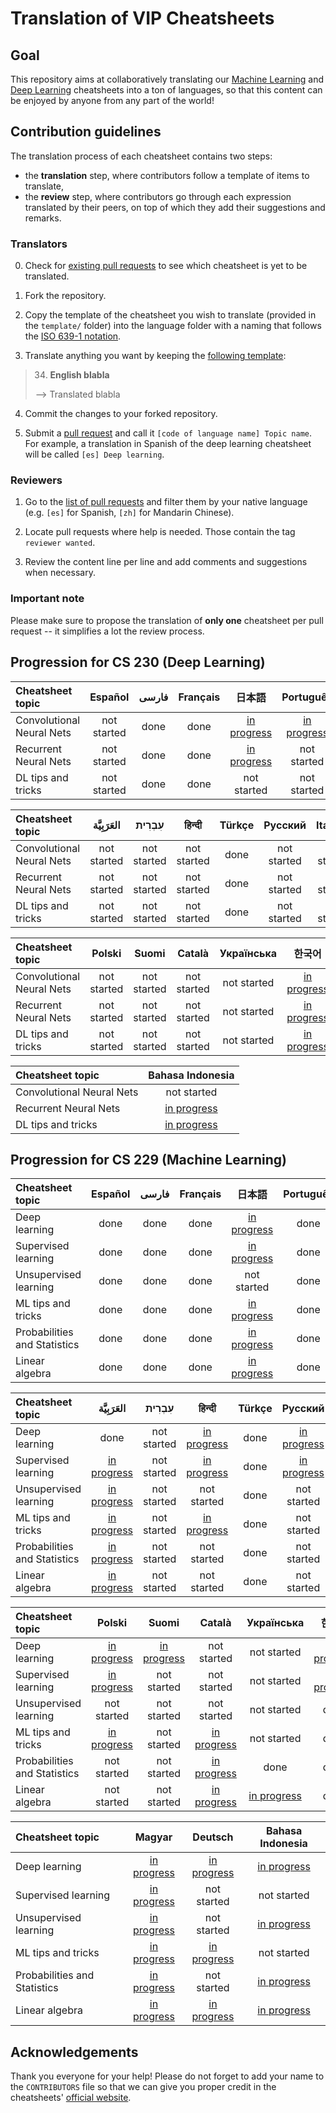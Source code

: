 # Translation of VIP Cheatsheets
## Goal
This repository aims at collaboratively translating our [Machine Learning](https://github.com/afshinea/stanford-cs-229-machine-learning) and [Deep Learning](https://github.com/afshinea/stanford-cs-230-deep-learning) cheatsheets into a ton of languages, so that this content can be enjoyed by anyone from any part of the world!

## Contribution guidelines
The translation process of each cheatsheet contains two steps:
- the **translation** step, where contributors follow a template of items to translate,
- the **review** step, where contributors go through each expression translated by their peers, on top of which they add their suggestions and remarks.

### Translators
0. Check for [existing pull requests](https://github.com/shervinea/cheatsheet-translation/pulls) to see which cheatsheet is yet to be translated.

1. Fork the repository.

2. Copy the template of the cheatsheet you wish to translate (provided in the `template/` folder) into the language folder with a naming that follows the [ISO 639-1 notation](https://www.loc.gov/standards/iso639-2/php/code_list.php).

3. Translate anything you want by keeping the [following template](https://github.com/shervinea/cheatsheet-translation/tree/master/template):
> 34. **English blabla**
>
> &#10230; Translated blabla

4. Commit the changes to your forked repository.

5. Submit a [pull request](https://help.github.com/articles/creating-a-pull-request/) and call it `[code of language name] Topic name`. For example, a translation in Spanish of the deep learning cheatsheet will be called `[es] Deep learning`.

### Reviewers
1. Go to the [list of pull requests](https://github.com/shervinea/cheatsheet-translation/pulls) and filter them by your native language (e.g. `[es]` for Spanish, `[zh]` for Mandarin Chinese).

2. Locate pull requests where help is needed. Those contain the tag `reviewer wanted`.

3. Review the content line per line and add comments and suggestions when necessary.

### Important note
Please make sure to propose the translation of **only one** cheatsheet per pull request -- it simplifies a lot the review process.


## Progression for CS 230 (Deep Learning)
|Cheatsheet topic|Español|فارسی|Français|日本語|Português|中文|
|:---|:---:|:---:|:---:|:---:|:---:|:---:|
|Convolutional Neural Nets|not started|done|done|[in progress](https://github.com/shervinea/cheatsheet-translation/pull/145)|[in progress](https://github.com/shervinea/cheatsheet-translation/pull/128)|not started|
|Recurrent Neural Nets|not started|done|done|[in progress](https://github.com/shervinea/cheatsheet-translation/pull/146)|not started|not started|
|DL tips and tricks|not started|done|done|not started|not started|not started|

|Cheatsheet topic|العَرَبِيَّة|עִבְרִית|हिन्दी|Türkçe|Русский|Italiano|
|:---|:---:|:---:|:---:|:---:|:---:|:---:|
|Convolutional Neural Nets|not started|not started|not started|done|not started|not started|
|Recurrent Neural Nets|not started|not started|not started|done|not started|not started|
|DL tips and tricks|not started|not started|not started|done|not started|not started|

|Cheatsheet topic|Polski|Suomi|Català|Українська|한국어|
|:---|:---:|:---:|:---:|:---:|:---:|
|Convolutional Neural Nets|not started|not started|not started|not started|[in progress](https://github.com/shervinea/cheatsheet-translation/pull/109)|
|Recurrent Neural Nets|not started|not started|not started|not started|[in progress](https://github.com/shervinea/cheatsheet-translation/pull/107)|
|DL tips and tricks|not started|not started|not started|not started|[in progress](https://github.com/shervinea/cheatsheet-translation/pull/108)|

|Cheatsheet topic|Bahasa Indonesia|
:---|:---:|
|Convolutional Neural Nets|not started|
|Recurrent Neural Nets|[in progress](https://github.com/shervinea/cheatsheet-translation/pull/152)|
|DL tips and tricks|[in progress](https://github.com/shervinea/cheatsheet-translation/pull/153)|

## Progression for CS 229 (Machine Learning)
|Cheatsheet topic|Español|فارسی|Français|日本語|Português|中文|
|:---|:---:|:---:|:---:|:---:|:---:|:---:|
|Deep learning|done|done|done|[in progress](https://github.com/shervinea/cheatsheet-translation/pull/96)|done|[in progress](https://github.com/shervinea/cheatsheet-translation/pull/12)|
|Supervised learning|done|done|done|[in progress](https://github.com/shervinea/cheatsheet-translation/pull/144)|done|done|
|Unsupervised learning|done|done|done|not started|done|[in progress](https://github.com/shervinea/cheatsheet-translation/pull/48)|
|ML tips and tricks|done|done|done|[in progress](https://github.com/shervinea/cheatsheet-translation/pull/99)|done|[in progress](https://github.com/shervinea/cheatsheet-translation/pull/7)|
|Probabilities and Statistics|done|done|done|[in progress](https://github.com/shervinea/cheatsheet-translation/pull/142)|done|[in progress](https://github.com/shervinea/cheatsheet-translation/pull/73)|
|Linear algebra|done|done|done|[in progress](https://github.com/shervinea/cheatsheet-translation/pull/140)|done|[in progress](https://github.com/shervinea/cheatsheet-translation/pull/72)|

|Cheatsheet topic|العَرَبِيَّة|עִבְרִית|हिन्दी|Türkçe|Русский|Italiano|
|:---|:---:|:---:|:---:|:---:|:---:|:---:|
|Deep learning|done|not started|[in progress](https://github.com/shervinea/cheatsheet-translation/pull/37)|done|[in progress](https://github.com/shervinea/cheatsheet-translation/pull/21)|[in progress](https://github.com/shervinea/cheatsheet-translation/pull/78)|
|Supervised learning|[in progress](https://github.com/shervinea/cheatsheet-translation/pull/87)|not started|[in progress](https://github.com/shervinea/cheatsheet-translation/pull/46)|done|[in progress](https://github.com/shervinea/cheatsheet-translation/pull/21)|not started|
|Unsupervised learning|[in progress](https://github.com/shervinea/cheatsheet-translation/pull/88)|not started|not started|done|not started|not started|
|ML tips and tricks|[in progress](https://github.com/shervinea/cheatsheet-translation/pull/83)|not started|[in progress](https://github.com/shervinea/cheatsheet-translation/pull/40)|done|not started|not started|
|Probabilities and Statistics|[in progress](https://github.com/shervinea/cheatsheet-translation/pull/89)|not started|not started|done|not started|not started|
|Linear algebra|[in progress](https://github.com/shervinea/cheatsheet-translation/pull/85)|not started|not started|done|not started|not started|


|Cheatsheet topic|Polski|Suomi|Català|Українська|한국어|
|:---|:---:|:---:|:---:|:---:|:---:|
|Deep learning|[in progress](https://github.com/shervinea/cheatsheet-translation/pull/8)|[in progress](https://github.com/shervinea/cheatsheet-translation/pull/34)|not started|not started|[in progress](https://github.com/shervinea/cheatsheet-translation/pull/80)|
|Supervised learning|[in progress](https://github.com/shervinea/cheatsheet-translation/pull/8)|not started|not started|not started|[in progress](https://github.com/shervinea/cheatsheet-translation/pull/90)|
|Unsupervised learning|not started|not started|not started|not started|done|
|ML tips and tricks|[in progress](https://github.com/shervinea/cheatsheet-translation/pull/8)|not started|[in progress](https://github.com/shervinea/cheatsheet-translation/pull/47)|not started|done|
|Probabilities and Statistics|not started|not started|[in progress](https://github.com/shervinea/cheatsheet-translation/pull/47)|done|done|
|Linear algebra|not started|not started|[in progress](https://github.com/shervinea/cheatsheet-translation/pull/47)|[in progress](https://github.com/shervinea/cheatsheet-translation/pull/95)|done|


|Cheatsheet topic|Magyar|Deutsch|Bahasa Indonesia|
|:---|:---:|:---:|:---:|
|Deep learning|[in progress](https://github.com/shervinea/cheatsheet-translation/pull/124/files#diff-5e2ba65ef08acd57024e82d0ae94b923)|[in progress](https://github.com/shervinea/cheatsheet-translation/pull/106)|[in progress](https://github.com/shervinea/cheatsheet-translation/pull/154)|
|Supervised learning|[in progress](https://github.com/shervinea/cheatsheet-translation/pull/124/files#diff-5e2ba65ef08acd57024e82d0ae94b923)|not started|not started|
|Unsupervised learning|[in progress](https://github.com/shervinea/cheatsheet-translation/pull/124/files#diff-5e2ba65ef08acd57024e82d0ae94b923)|not started|[in progress](https://github.com/shervinea/cheatsheet-translation/pull/139)|
|ML tips and tricks|[in progress](https://github.com/shervinea/cheatsheet-translation/pull/124/files#diff-5e2ba65ef08acd57024e82d0ae94b923)|[in progress](https://github.com/shervinea/cheatsheet-translation/pull/135)|not started|
|Probabilities and Statistics|[in progress](https://github.com/shervinea/cheatsheet-translation/pull/124/files#diff-5e2ba65ef08acd57024e82d0ae94b923)|not started|[in progress](https://github.com/shervinea/cheatsheet-translation/pull/151)|
|Linear algebra|[in progress](https://github.com/shervinea/cheatsheet-translation/pull/124/files#diff-5e2ba65ef08acd57024e82d0ae94b923)|[in progress](https://github.com/shervinea/cheatsheet-translation/pull/136)|[in progress](https://github.com/shervinea/cheatsheet-translation/pull/150)|


## Acknowledgements
Thank you everyone for your help! Please do not forget to add your name to the `CONTRIBUTORS` file so that we can give you proper credit in the cheatsheets' [official website](https://stanford.edu/~shervine/teaching).
